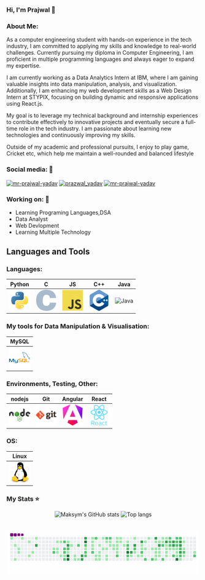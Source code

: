 ### Hi, I'm Prajwal 👋
  
### About Me:    
As a computer engineering student with hands-on experience in the tech industry, I am committed to applying my skills and knowledge to real-world challenges. Currently pursuing my diploma in Computer Engineering, I am proficient in multiple programming languages and always eager to expand my expertise.

I am currently working as a Data Analytics Intern at IBM, where I am gaining valuable insights into data manipulation, analysis, and visualization. Additionally, I am enhancing my web development skills as a Web Design Intern at STYPIX, focusing on building dynamic and responsive applications using React.js.

My goal is to leverage my technical background and internship experiences to contribute effectively to innovative projects and eventually secure a full-time role in the tech industry. I am passionate about learning new technologies and continuously improving my skills.

Outside of my academic and professional pursuits, I enjoy to play game, Cricket etc, which help me maintain a well-rounded and balanced lifestyle
       
   
### Social media: 📡    
<p align="left">
<a href="https://linkedin.com/in/mr-prajwal-yadav" target="blank"><img align="center" src="https://raw.githubusercontent.com/rahuldkjain/github-profile-readme-generator/master/src/images/icons/Social/linked-in-alt.svg" alt="mr-prajwal-yadav" height="30" width="40" /></a>
<a href="https://instagram.com/prazwal_yadav" target="blank"><img align="center" src="https://raw.githubusercontent.com/rahuldkjain/github-profile-readme-generator/master/src/images/icons/Social/instagram.svg" alt="prazwal_yadav" height="30" width="40" /></a>
<a href="https://x.com/MrPrajwalYadav/" target="blank"><img align="center" src="https://static.vecteezy.com/system/resources/previews/042/148/611/non_2x/new-twitter-x-logo-twitter-icon-x-social-media-icon-free-png.png" alt="mr-prajwal-yadav" height="50" width="50" /></a>
</p>





### Working on: 🚀

- Learning Programing Languages,DSA
- Data Analyst
- Web Devlopment
- Learning Multiple Technology


## Languages and Tools 
<div>

### Languages:
| Python | C | JS | C++ | Java |
|----------|----------|----------|-----|-----|
|  <img src="https://github.com/devicons/devicon/blob/master/icons/python/python-original.svg" title="Python"  alt="Python" width="55" height="55"/> |  <img src="https://github.com/devicons/devicon/blob/master/icons/c/c-original.svg" title="C"  alt="C" width="55" height="55"/> |  <img src="https://github.com/devicons/devicon/blob/master/icons/javascript/javascript-original.svg" title="JavaScript" alt="JavaScript" width="55" height="55"/> |  <img src="https://raw.githubusercontent.com/devicons/devicon/master/icons/cplusplus/cplusplus-original.svg" title="C++" alt="C++" width="55" height="55"/>|  <img src="https://1000logos.net/wp-content/uploads/2020/09/Java-Logo.png" title="Java" alt="Java" width="100" height="55"/>| 

  


### My tools for Data Manipulation & Visualisation:

| MySQL |
|----------|
|<img src="https://github.com/devicons/devicon/blob/master/icons/mysql/mysql-original-wordmark.svg" title="MySQL" alt="MySQL" width="55" height="55"/>|

  
### Environments, Testing, Other:

| nodejs | Git | Angular | React |
|----------|----------|----------|----------|
|<img src="https://github.com/devicons/devicon/blob/master/icons/nodejs/nodejs-original-wordmark.svg" title="nodejs" alt="NodeJS" width="55" height="55"/>|<img src="https://github.com/devicons/devicon/blob/master/icons/git/git-original-wordmark.svg" title="Git" alt="Git" width="55" height="55"/>|<img src="https://github.com/devicons/devicon/blob/master/icons/angular/angular-original.svg" title="Angular" alt="Angular" width="55" height="55"/> |<img src="https://github.com/devicons/devicon/blob/master/icons/react/react-original-wordmark.svg" title="React" alt="React" width="55" height="55"/>


### OS:

| Linux |
|----------|
| <img src="https://github.com/devicons/devicon/blob/master/icons/linux/linux-original.svg" title="Linux" alt="Linux" width="55" height="55"/> |



### My Stats ⭐

<div align="center">
<img alt="Maksym's GitHub stats" src="https://github-readme-stats.vercel.app/api?username=PrajwalYadav07&show_icons=true&theme=transparent"/>
<img alt="Top langs" src="https://github-readme-stats.vercel.app/api/top-langs/?username=PrajwalYadav07&layout=compact&&langs_count=8"/>
</div>


<div id="header" align="center">
  <img src="https://komarev.com/ghpvc/?username=prajwalyadav&label=Profile%20views&color=0e75b6&style=flat" alt=""/>
</div>

<p align="center">
 <img width="1000" src="https://raw.githubusercontent.com/Platane/snk/output/github-contribution-grid-snake.gif" alt="snake"/>
</p>




